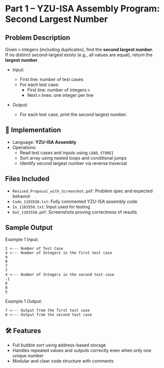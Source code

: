 # Part 1 – YZU-ISA Assembly Program: Second Largest Number

## Problem Description

Given `n` integers (including duplicates), find the **second largest number**.  
If no distinct second-largest exists (e.g., all values are equal), return the **largest number**.

- Input:  
  - First line: number of test cases  
  - For each test case:
    - First line: number of integers `n`
    - Next `n` lines: one integer per line

- Output:
  - For each test case, print the second largest number.

## 🔧 Implementation

- Language: **YZU-ISA Assembly**
- Operations:
  - Read test cases and inputs using `LOAD`, `STOREI`
  - Sort array using nested loops and conditional jumps
  - Identify second largest number via reverse traversal

## Files Included

- `Revised_Proposal_with_Screenshot.pdf`: Problem spec and expected behavior
- `Code_1103558.txt`: Fully commented YZU-ISA assembly code
- `In_1103558.txt`: Input used for testing
- `Out_1103558.pdf`: Screenshots proving correctness of results

## Sample Output

Example 1 Input:
```
2 <--- Number of Test Case
4 <--- Number of Integers in the first test case
9
9
7
7
4 <--- Number of Integers in the second test case
-1
6
8
5
```
Example 1 Output:
```
7 <--- Output from the first test case
6 <--- Output from the second test case
```


## 🛠 Features

- Full bubble sort using address-based storage
- Handles repeated values and outputs correctly even when only one unique number
- Modular and clear code structure with comments
